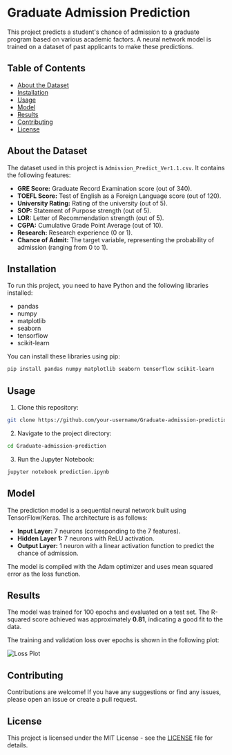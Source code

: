
# Graduate Admission Prediction

This project predicts a student's chance of admission to a graduate program based on various academic factors. A neural network model is trained on a dataset of past applicants to make these predictions.

## Table of Contents

- [About the Dataset](#about-the-dataset)
- [Installation](#installation)
- [Usage](#usage)
- [Model](#model)
- [Results](#results)
- [Contributing](#contributing)
- [License](#license)

## About the Dataset

The dataset used in this project is `Admission_Predict_Ver1.1.csv`. It contains the following features:

- **GRE Score:** Graduate Record Examination score (out of 340).
- **TOEFL Score:** Test of English as a Foreign Language score (out of 120).
- **University Rating:** Rating of the university (out of 5).
- **SOP:** Statement of Purpose strength (out of 5).
- **LOR:** Letter of Recommendation strength (out of 5).
- **CGPA:** Cumulative Grade Point Average (out of 10).
- **Research:** Research experience (0 or 1).
- **Chance of Admit:** The target variable, representing the probability of admission (ranging from 0 to 1).

## Installation

To run this project, you need to have Python and the following libraries installed:

- pandas
- numpy
- matplotlib
- seaborn
- tensorflow
- scikit-learn

You can install these libraries using pip:

```bash
pip install pandas numpy matplotlib seaborn tensorflow scikit-learn
```

## Usage

1. Clone this repository:

```bash
git clone https://github.com/your-username/Graduate-admission-prediction.git
```

2. Navigate to the project directory:

```bash
cd Graduate-admission-prediction
```

3. Run the Jupyter Notebook:

```bash
jupyter notebook prediction.ipynb
```

## Model

The prediction model is a sequential neural network built using TensorFlow/Keras. The architecture is as follows:

- **Input Layer:** 7 neurons (corresponding to the 7 features).
- **Hidden Layer 1:** 7 neurons with ReLU activation.
- **Output Layer:** 1 neuron with a linear activation function to predict the chance of admission.

The model is compiled with the Adam optimizer and uses mean squared error as the loss function.

## Results

The model was trained for 100 epochs and evaluated on a test set. The R-squared score achieved was approximately **0.81**, indicating a good fit to the data.

The training and validation loss over epochs is shown in the following plot:

![Loss Plot](https---.png)

## Contributing

Contributions are welcome! If you have any suggestions or find any issues, please open an issue or create a pull request.

## License

This project is licensed under the MIT License - see the [LICENSE](LICENSE) file for details.
